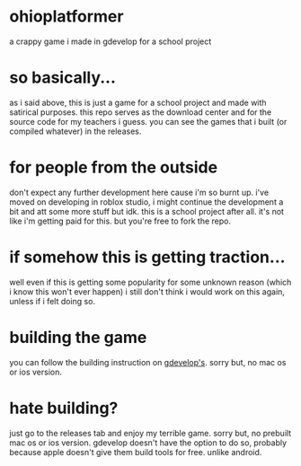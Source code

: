 # ohioplatformer
 
 a crappy game i made in gdevelop for a school project

# so basically...
as i said above, this is just a game for a school project and made with satirical purposes. this repo serves as the download center and for the source code for my teachers i guess. you can see the games that i built (or compiled whatever) in the releases.

# for people from the outside
don't expect any further development here cause i'm so burnt up. i've moved on developing in roblox studio, i might continue the development a bit and att some more stuff but idk. this is a school project after all. it's not like i'm getting paid for this. but you're free to fork the repo.

# if somehow this is getting traction...
well even if this is getting some popularity for some unknown reason (which i know this won't ever happen) i still don't think i would work on this again, unless if i felt doing so.

# building the game
you can follow the building instruction on [gdevelop's](https://wiki.gdevelop.io/). sorry but, no mac os or ios version.

# hate building?
just go to the releases tab and enjoy my terrible game. sorry but, no prebuilt mac os or ios version. gdevelop doesn't have the option to do so, probably because apple doesn't give them build tools for free. unlike android.
